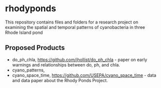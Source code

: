 # rhodyponds

This repository contains files and folders for a research project on examining the spatial and temporal patterns of cyanobacteria in three Rhode Island pond

## Proposed Products

- do_ph_chla, https://github.com/jhollist/do_ph_chla - paper on early warnings and relationships between do, ph, and chla.
- cyano_patterns, 
- cyano_space_time, https://github.com/USEPA/cyano_space_time - data and data paper about the Rhody Ponds Project.



